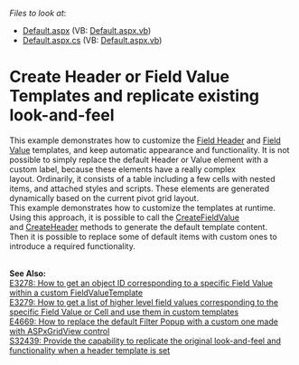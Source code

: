 <!-- default file list -->
*Files to look at*:

* [Default.aspx](./CS/E1805/Default.aspx) (VB: [Default.aspx.vb](./VB/E1805/Default.aspx.vb))
* [Default.aspx.cs](./CS/E1805/Default.aspx.cs) (VB: [Default.aspx.vb](./VB/E1805/Default.aspx.vb))
<!-- default file list end -->
# Create Header or Field Value Templates and replicate existing look-and-feel


<p>This example demonstrates how to customize the <a href="https://documentation.devexpress.com/#AspNet/CustomDocument3588">Field Header</a> and <a href="https://documentation.devexpress.com/#AspNet/CustomDocument3597">Field Value</a> templates, and keep automatic appearance and functionality. It is not possible to simply replace the default Header or Value element with a custom label, because these elements have a really complex layout. Ordinarily, it consists of a table including a few cells with nested items, and attached styles and scripts. These elements are generated dynamically based on the current pivot grid layout. <br />This example demonstrates how to customize the templates at runtime. Using this approach, it is possible to call the <a href="https://documentation.devexpress.com/#AspNet/DevExpressWebASPxPivotGridPivotGridFieldValueTemplateContainer_CreateFieldValuetopic">CreateFieldValue</a> and <a href="https://documentation.devexpress.com/#AspNet/DevExpressWebASPxPivotGridPivotGridHeaderTemplateContainer_CreateHeadertopic">CreateHeader</a> methods to generate the default template content. Then it is possible to replace some of default items with custom ones to introduce a required functionality. </p>
<p><br /><b>See Also:</b> <br /><a href="https://www.devexpress.com/Support/Center/p/E3278">E3278: How to get an object ID corresponding to a specific  Field Value within a custom FieldValueTemplate</a><br /><a href="https://www.devexpress.com/Support/Center/p/E3279">E3279: How to get a list of higher level field values corresponding to the specific Field Value or Cell  and use them in  custom templates</a><br /><a href="https://www.devexpress.com/Support/Center/p/E4669">E4669: How to replace the default Filter Popup with a custom one made with ASPxGridView control</a><br /><a href="https://www.devexpress.com/Support/Center/p/S32439">S32439: Provide the capability to replicate the original look-and-feel and functionality when a header template is set</a></p>

<br/>


